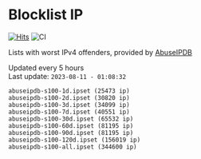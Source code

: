 # Blocklist IP

[![Hits](https://hits.seeyoufarm.com/api/count/incr/badge.svg?url=https%3A%2F%2Fgithub.com%2Fborestad%2Fblocklist-ip%2F&count_bg=%2379C83D&title_bg=%23555555&icon=&icon_color=%23E7E7E7&title=hits&edge_flat=false)](https://hits.seeyoufarm.com)  ![CI](https://img.shields.io/github/workflow/status/borestad/blocklist-ip/CI?style=flat-square)

Lists with worst IPv4 offenders, provided by [AbuseIPDB](https://www.abuseipdb.com/)

<!-- FOOTER-PLACEHOLDER -->
Updated every 5 hours<br>
Last update: `2023-08-11 - 01:08:32`
```
abuseipdb-s100-1d.ipset (25473 ip)
abuseipdb-s100-2d.ipset (30820 ip)
abuseipdb-s100-3d.ipset (34099 ip)
abuseipdb-s100-7d.ipset (40551 ip)
abuseipdb-s100-30d.ipset (65532 ip)
abuseipdb-s100-60d.ipset (81195 ip)
abuseipdb-s100-90d.ipset (81195 ip)
abuseipdb-s100-120d.ipset (156019 ip)
abuseipdb-s100-all.ipset (344600 ip)
```
